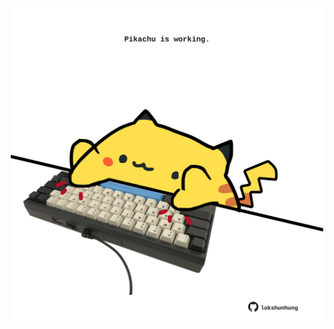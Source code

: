<!-- built at 20/04/2022, 14:01:09 UTC -->
<p align="center">
  <img width="500" height="500" src="./ReadmeImage.svg">
</p>
